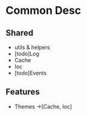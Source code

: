 ﻿# Common Desc

## Shared

- utils & helpers
- [todo]Log 
- Cache
- Ioc
- [todo]Events

## Features

- Themes ->[Cache, Ioc]
